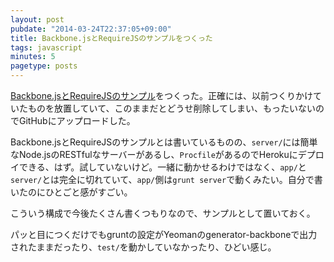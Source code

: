 ```yaml
---
layout: post
pubdate: "2014-03-24T22:37:05+09:00"
title: Backbone.jsとRequireJSのサンプルをつくった
tags: javascript
minutes: 5
pagetype: posts
---
```

[Backbone.jsとRequireJSのサンプル][bouzuya/backbone-requirejs-example]をつくった。正確には、以前つくりかけていたものを放置していて、このままだとどうせ削除してしまい、もったいないのでGitHubにアップロードした。

Backbone.jsとRequireJSのサンプルとは書いているものの、`server/`には簡単なNode.jsのRESTfulなサーバーがあるし、`Procfile`があるのでHerokuにデプロイできる、はず。試していないけど。一緒に動かせるわけではなく、`app/`と`server/`とは完全に切れていて、`app/`側は`grunt server`で動くみたい。自分で書いたのにひとごと感がすごい。

こういう構成で今後たくさん書くつもりなので、サンプルとして置いておく。

パッと目につくだけでもgruntの設定がYeomanのgenerator-backboneで出力されたままだったり、`test/`を動かしていなかったり、ひどい感じ。

[bouzuya/backbone-requirejs-example]: https://github.com/bouzuya/backbone-requirejs-example

